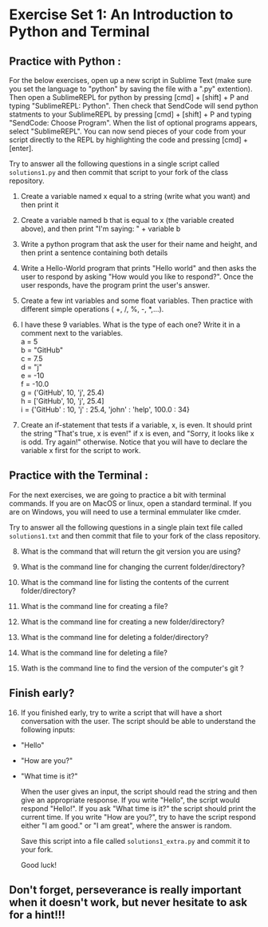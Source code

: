 # Exercise Set 1: An Introduction to Python and Terminal

## Practice with Python :
For the below exercises, open up a new script in Sublime Text (make sure you set the language to "python" by saving the file with a ".py" extention). Then open a SublimeREPL for python by pressing [cmd] + [shift] + P and typing "SublimeREPL: Python". Then check that SendCode will send python statments to your SublimeREPL by pressing [cmd] + [shift] + P and typing "SendCode: Choose Program". When the list of optional programs appears, select "SublimeREPL". You can now send pieces of your code from your script directly to the REPL by highlighting the code and pressing [cmd] + [enter]. 

Try to answer all the following questions in a single script called `solutions1.py` and then commit that script to your fork of the class repository.

1) Create a variable named x equal to a string (write what you want) and then print it

2) Create a variable named b that is equal to x (the variable created above), and then print "I'm saying: " + variable b

3) Write a python program that ask the user for their name and height, and then print a sentence containing both details

4) Write a Hello-World program that prints "Hello world" and then asks the user to respond by asking "How would you like to respond?". Once the user responds, have the program print the user's answer.

5) Create a few int variables and some float variables. Then practice with different simple operations ( +, /, %, -, *,...).

6) I have these 9 variables. What is the type of each one? Write it in a comment next to the variables.  
    a = 5  
    b = "GitHub"  
    c = 7.5      
    d = "j"      
    e = -10      
    f = -10.0      
    g = ('GitHub', 10, 'j', 25.4)      
    h = ['GitHub', 10, 'j', 25.4]      
    i = {'GitHub' : 10, 'j' : 25.4, 'john' : 'help', 100.0 : 34}

7) Create an if-statement that tests if a variable, x, is even. It should print the string "That's true, x is even!" if x is even, and "Sorry, it looks like x is odd. Try again!" otherwise. Notice that you will have to declare the variable x first for the script to work.

## Practice with the Terminal : 
For the next exercises, we are going to practice a bit with terminal commands. If you are on MacOS or linux, open a standard terminal. If you are on Windows, you will need to use a terminal emmulater like cmder.

Try to answer all the following questions in a single plain text file called `solutions1.txt` and then commit that file to your fork of the class repository.

8) What is the command that will return the git version you are using?

9) What is the command line for changing the current folder/directory?

10) What is the command line for listing the contents of the current folder/directory?

11) What is the command line for creating a file?

12) What is the command line for creating a new folder/directory?

13) What is the command line for deleting a folder/directory?

14) What is the command line for deleting a file?

15) Wath is the command line to find the version of the computer's git ?

## Finish early?

16) If you finished early, try to write a script that will have a short conversation with the user. The script should be able to understand the following inputs:

* "Hello"
* "How are you?"
* "What time is it?"

    When the user gives an input, the script should read the string and then give an appropriate response. If you write         "Hello", the script would respond "Hello!". If you ask "What time is it?" the script should print the current time. If       you write "How are you?", try to have the script respond either "I am good." or "I am great", where the answer is           random. 

    Save this script into a file called `solutions1_extra.py` and commit it to your fork.
    
    Good luck!
    
## Don't forget, perseverance is really important when it doesn't work, but never hesitate to ask for a hint!!! 
